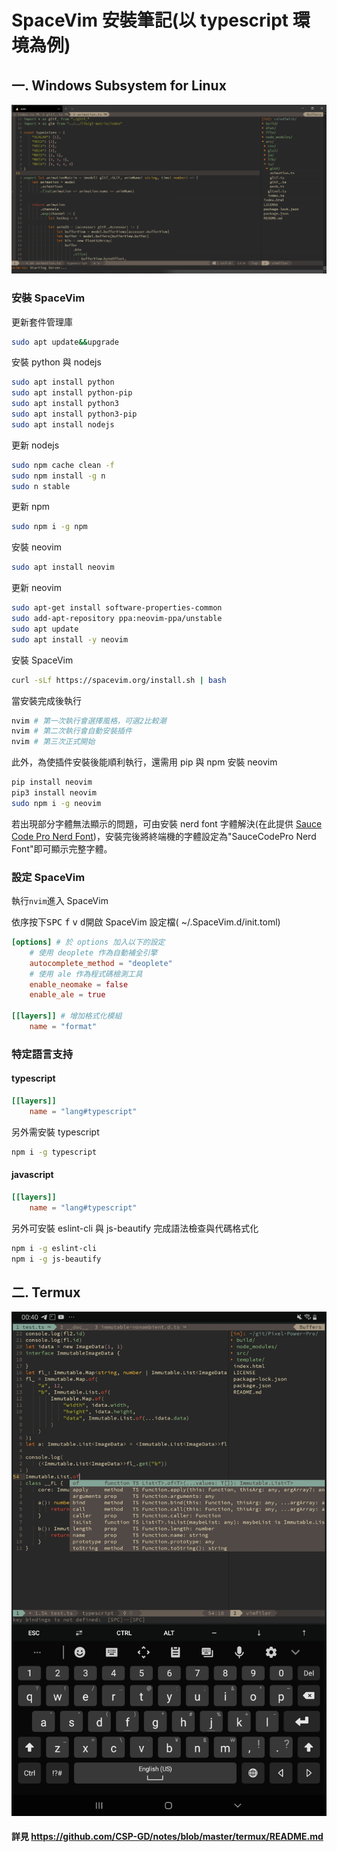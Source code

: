 # SpaceVim 安裝筆記(以 typescript 環境為例)
## 一. Windows Subsystem for Linux
![](./images/wsl%20spacevim.png)

### 安裝 SpaceVim
更新套件管理庫
```bash
sudo apt update&&upgrade
```
安裝 python 與 nodejs
```bash
sudo apt install python
sudo apt install python-pip
sudo apt install python3
sudo apt install python3-pip
sudo apt install nodejs
```
更新 nodejs
```bash
sudo npm cache clean -f
sudo npm install -g n
sudo n stable
```
更新 npm
```bash
sudo npm i -g npm
```
安裝 neovim
```bash
sudo apt install neovim
```
更新 neovim
```bash
sudo apt-get install software-properties-common
sudo add-apt-repository ppa:neovim-ppa/unstable
sudo apt update
sudo apt install -y neovim
```
安裝 SpaceVim
```bash
curl -sLf https://spacevim.org/install.sh | bash
```
當安裝完成後執行
```bash
nvim # 第一次執行會選擇風格，可選2比較潮
nvim # 第二次執行會自動安裝插件
nvim # 第三次正式開始
```
此外，為使插件安裝後能順利執行，還需用 pip 與 npm 安裝 neovim
```bash
pip install neovim
pip3 install neovim
sudo npm i -g neovim
```
若出現部分字體無法顯示的問題，可由安裝 nerd font 字體解決(在此提供 [Sauce Code Pro Nerd Font](https://github.com/ryanoasis/nerd-fonts/raw/master/patched-fonts/SourceCodePro/Regular/complete/Sauce%20Code%20Pro%20Nerd%20Font%20Complete.ttf))，安裝完後將終端機的字體設定為"SauceCodePro Nerd Font"即可顯示完整字體。

### 設定 SpaceVim
執行`nvim`進入 SpaceVim

依序按下<kbd>SPC</kbd> <kbd>f</kbd> <kbd>v</kbd> <kbd>d</kbd>開啟 SpaceVim 設定檔( ~/.SpaceVim.d/init.toml)
```toml
[options] # 於 options 加入以下的設定
    # 使用 deoplete 作為自動補全引擎
    autocomplete_method = "deoplete"
    # 使用 ale 作為程式碼檢測工具
    enable_neomake = false
    enable_ale = true
    
[[layers]] # 增加格式化模組
    name = "format"
```

### 特定語言支持

#### typescript
```toml
[[layers]]
    name = "lang#typescript"
```
另外需安裝 typescript
```bash
npm i -g typescript
```

#### javascript
```toml
[[layers]]
    name = "lang#typescript"
```
另外可安裝 eslint-cli 與 js-beautify 完成語法檢查與代碼格式化
```bash
npm i -g eslint-cli
npm i -g js-beautify
```
## 二. Termux
![](./images/termux%20spacevim.jpg)

#### 詳見 https://github.com/CSP-GD/notes/blob/master/termux/README.md
